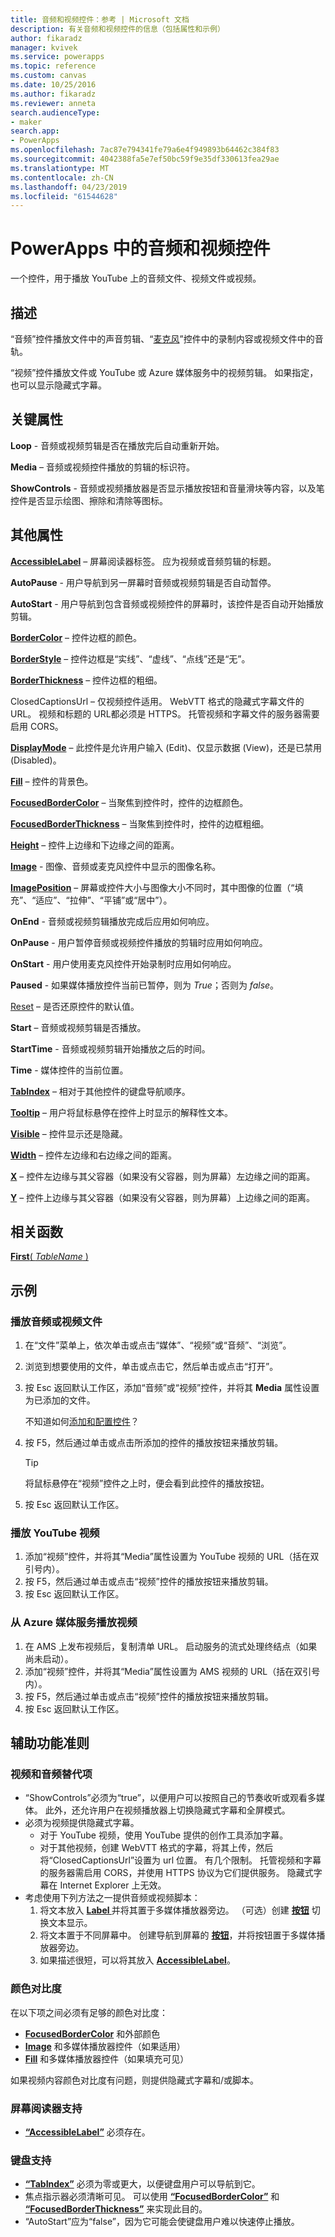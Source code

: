 ```yaml
---
title: 音频和视频控件：参考 | Microsoft 文档
description: 有关音频和视频控件的信息（包括属性和示例）
author: fikaradz
manager: kvivek
ms.service: powerapps
ms.topic: reference
ms.custom: canvas
ms.date: 10/25/2016
ms.author: fikaradz
ms.reviewer: anneta
search.audienceType:
- maker
search.app:
- PowerApps
ms.openlocfilehash: 7ac87e794341fe79a6e4f949893b64462c384f83
ms.sourcegitcommit: 4042388fa5e7ef50bc59f9e35df330613fea29ae
ms.translationtype: MT
ms.contentlocale: zh-CN
ms.lasthandoff: 04/23/2019
ms.locfileid: "61544628"
---
```

# <a name="audio-and-video-controls-in-powerapps"></a>PowerApps 中的音频和视频控件
一个控件，用于播放 YouTube 上的音频文件、视频文件或视频。

## <a name="description"></a>描述
“音频”控件播放文件中的声音剪辑、“[麦克风](control-microphone.md)”控件中的录制内容或视频文件中的音轨。

“视频”控件播放文件或 YouTube 或 Azure 媒体服务中的视频剪辑。  如果指定，也可以显示隐藏式字幕。

## <a name="key-properties"></a>关键属性
**Loop** - 音频或视频剪辑是否在播放完后自动重新开始。

**Media** – 音频或视频控件播放的剪辑的标识符。

**ShowControls** - 音频或视频播放器是否显示播放按钮和音量滑块等内容，以及笔控件是否显示绘图、擦除和清除等图标。

## <a name="additional-properties"></a>其他属性
**[AccessibleLabel](properties-accessibility.md)** – 屏幕阅读器标签。 应为视频或音频剪辑的标题。

**AutoPause** - 用户导航到另一屏幕时音频或视频剪辑是否自动暂停。

**AutoStart** - 用户导航到包含音频或视频控件的屏幕时，该控件是否自动开始播放剪辑。

**[BorderColor](properties-color-border.md)** – 控件边框的颜色。

**[BorderStyle](properties-color-border.md)** – 控件边框是“实线”、“虚线”、“点线”还是“无”。

**[BorderThickness](properties-color-border.md)** – 控件边框的粗细。

ClosedCaptionsUrl – 仅视频控件适用。  WebVTT 格式的隐藏式字幕文件的 URL。  视频和标题的 URL都必须是 HTTPS。 托管视频和字幕文件的服务器需要启用 CORS。

**[DisplayMode](properties-core.md)** – 此控件是允许用户输入 (Edit)、仅显示数据 (View)，还是已禁用 (Disabled)。

**[Fill](properties-color-border.md)** – 控件的背景色。

**[FocusedBorderColor](properties-color-border.md)** – 当聚焦到控件时，控件的边框颜色。

**[FocusedBorderThickness](properties-color-border.md)** – 当聚焦到控件时，控件的边框粗细。

**[Height](properties-size-location.md)** – 控件上边缘和下边缘之间的距离。

**[Image](properties-visual.md)** - 图像、音频或麦克风控件中显示的图像名称。

**[ImagePosition](properties-visual.md)** – 屏幕或控件大小与图像大小不同时，其中图像的位置（“填充”、“适应”、“拉伸”、“平铺”或“居中”）。

**OnEnd** - 音频或视频剪辑播放完成后应用如何响应。

**OnPause** - 用户暂停音频或视频控件播放的剪辑时应用如何响应。

**OnStart** - 用户使用麦克风控件开始录制时应用如何响应。

**Paused** - 如果媒体播放控件当前已暂停，则为 *True*；否则为 *false*。

[Reset](properties-core.md) – 是否还原控件的默认值。

**Start** – 音频或视频剪辑是否播放。

**StartTime** - 音频或视频剪辑开始播放之后的时间。

**Time** - 媒体控件的当前位置。

**[TabIndex](properties-accessibility.md)** – 相对于其他控件的键盘导航顺序。

**[Tooltip](properties-core.md)** – 用户将鼠标悬停在控件上时显示的解释性文本。

**[Visible](properties-core.md)** – 控件显示还是隐藏。

**[Width](properties-size-location.md)** – 控件左边缘和右边缘之间的距离。

**[X](properties-size-location.md)** – 控件左边缘与其父容器（如果没有父容器，则为屏幕）左边缘之间的距离。

**[Y](properties-size-location.md)** – 控件上边缘与其父容器（如果没有父容器，则为屏幕）上边缘之间的距离。

## <a name="related-functions"></a>相关函数
[**First**( *TableName* )](../functions/function-first-last.md)

## <a name="examples"></a>示例
### <a name="play-an-audio-or-video-file"></a>播放音频或视频文件
1. 在“文件”菜单上，依次单击或点击“媒体”、“视频”或“音频”、“浏览”。
2. 浏览到想要使用的文件，单击或点击它，然后单击或点击“打开”。
3. 按 Esc 返回默认工作区，添加“音频”或“视频”控件，并将其 **Media** 属性设置为已添加的文件。

    不知道如何[添加和配置控件](../add-configure-controls.md)？
4. 按 F5，然后通过单击或点击所添加的控件的播放按钮来播放剪辑。

    > [!TIP]
   > 将鼠标悬停在“视频”控件之上时，便会看到此控件的播放按钮。
5. 按 Esc 返回默认工作区。

### <a name="play-a-youtube-video"></a>播放 YouTube 视频
1. 添加“视频”控件，并将其“Media”属性设置为 YouTube 视频的 URL（括在双引号内）。
2. 按 F5，然后通过单击或点击“视频”控件的播放按钮来播放剪辑。
3. 按 Esc 返回默认工作区。

### <a name="play-a-video-from-azure-media-services"></a>从 Azure 媒体服务播放视频
1. 在 AMS 上发布视频后，复制清单 URL。 启动服务的流式处理终结点（如果尚未启动）。
1. 添加“视频”控件，并将其“Media”属性设置为 AMS 视频的 URL（括在双引号内）。
2. 按 F5，然后通过单击或点击“视频”控件的播放按钮来播放剪辑。
3. 按 Esc 返回默认工作区。


## <a name="accessibility-guidelines"></a>辅助功能准则
### <a name="audio-and-video-alternatives"></a>视频和音频替代项
* “ShowControls”必须为“true”，以便用户可以按照自己的节奏收听或观看多媒体。 此外，还允许用户在视频播放器上切换隐藏式字幕和全屏模式。
* 必须为视频提供隐藏式字幕。
  *  对于 YouTube 视频，使用 YouTube 提供的创作工具添加字幕。
  *  对于其他视频，创建 WebVTT 格式的字幕，将其上传，然后将“ClosedCaptionsUrl”设置为 url 位置。 有几个限制。 托管视频和字幕的服务器需启用 CORS，并使用 HTTPS 协议为它们提供服务。 隐藏式字幕在 Internet Explorer 上无效。
* 考虑使用下列方法之一提供音频或视频脚本：
  1. 将文本放入 **[Label ](control-text-box.md)** 并将其置于多媒体播放器旁边。 （可选）创建 **[按钮](control-button.md)** 切换文本显示。
  2. 将文本置于不同屏幕中。 创建导航到屏幕的 **[按钮](control-button.md)**，并将按钮置于多媒体播放器旁边。
  3. 如果描述很短，可以将其放入 **[AccessibleLabel](properties-accessibility.md)**。

### <a name="color-contrast"></a>颜色对比度
在以下项之间必须有足够的颜色对比度：
* **[FocusedBorderColor](properties-color-border.md)** 和外部颜色
* **[Image](properties-visual.md)** 和多媒体播放器控件（如果适用）
* **[Fill](properties-color-border.md)** 和多媒体播放器控件（如果填充可见）

如果视频内容颜色对比度有问题，则提供隐藏式字幕和/或脚本。

### <a name="screen-reader-support"></a>屏幕阅读器支持
* **[“AccessibleLabel”](properties-accessibility.md)** 必须存在。

### <a name="keyboard-support"></a>键盘支持
* **[“TabIndex”](properties-accessibility.md)** 必须为零或更大，以便键盘用户可以导航到它。
* 焦点指示器必须清晰可见。 可以使用 **[“FocusedBorderColor”](properties-color-border.md)** 和 **[“FocusedBorderThickness”](properties-color-border.md)** 来实现此目的。
* “AutoStart”应为“false”，因为它可能会使键盘用户难以快速停止播放。
